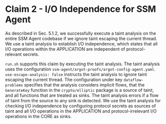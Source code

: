 # Claim 2 - I/O Independence for SSM Agent
As described in Sec. 5.1.2, we successfully execute a taint analysis on the entire SSM Agent codebase if we ignore taint escaping the current thread.
We use a taint analysis to establish I/O independence, which states that all I/O operations within the APPLICATION are independent of protocol-relevant secrets.

`run.sh` supports this claim by executing the taint analysis. The taint analysis uses the configuration `ssm-agent/argot-proofs/argot-config-agent.yaml`.
`use-escape-analysis: false` instructs the taint analysis to ignore taint escaping the current thread.
The configuration under key `dataflow-problems` specifies that the analysis considers implicit flows, that the `GenerateKey` function in the `crypto/elliptic` package is a source of taint, and all functions that are treated as sinks.
The taint analysis errors if a flow of taint from the source to any sink is detected.
We use the taint analysis for checking I/O independence by configuring protocol secrets as sources of taint and all I/O operations in the APPLICATION and protocol-irrelevant I/O operations in the CORE as sinks.
